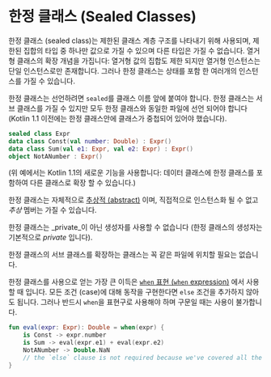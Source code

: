 # 한정 클래스 \(Sealed Classes\)

한정 클래스 \(sealed class\)는 제한된 클래스 계층 구조를 나타내기 위해 사용되며, 제한된 집합의 타입 중 하나만 값으로 가질 수 있으며 다른 타입은 가질 수 없습니다. 열거형 클래스의 확장 개념을 가집니다: 열거형 값의 집합도 제한 되지만 열거형 인스턴스는 단일 인스턴스로만 존재합니다. 그러나 한정 클래스는 상태를 포함 한 여러개의 인스턴스를 가질 수 있습니다.

한정 클래스는 선언하려면 `sealed`를 클래스 이름 앞에 붙여야 합니다. 한정 클래스는 서브 클래스를 가질 수 있지만 모두 한정 클래스와 동일한 파일에 선언 되어야 합니다 \(Kotlin 1.1 이전에는 한정 클래스안에 클래스가 중첩되어 있어야 했습니다\).

```kotlin
sealed class Expr
data class Const(val number: Double) : Expr()
data class Sum(val e1: Expr, val e2: Expr) : Expr()
object NotANumber : Expr()
```

\(위 예에서는 Kotlin 1.1의 새로운 기능을 사용합니다: 데이터 클래스에 한정 클래스를 포함하여 다른 클래스로 확장 할 수 있습니다.\)

한정 클래스는 자체적으로 [추상적 \(abstract\)](class-classes-and-inheritance.md#abstract-classes) 이며, 직접적으로 인스턴스화 될 수 없고 _추상_ 멤버는 가질 수 있습니다.

한정 클래스는 _private_이 아닌 생성자를 사용할 수 없습니다 \(한정 클래스의 생성자는 기본적으로 _private_ 입니다\).

한정 클래스의 서브 클래스를 확장하는 클래스는 꼭 같은 파일에 위치할 필요는 없습니다.

한정 클래스를 사용으로 얻는 가장 큰 이득은 [`when` 표현 \(`when` expression\)](../basics/control-flow-if-when-for-while.md#when-when-expression) 에서 사용할 때 입니다. 모든 조건 \(case\)에 대해 동작을 구현한다면 `else` 조건을 추가하지 않아도 됩니다. 그러나 반드시 `when`을 표현구로 사용해야 하며 구문일 때는 사용이 불가합니다.

```kotlin
fun eval(expr: Expr): Double = when(expr) {
    is Const -> expr.number
    is Sum -> eval(expr.e1) + eval(expr.e2)
    NotANumber -> Double.NaN
    // the `else` clause is not required because we've covered all the cases
}
```

